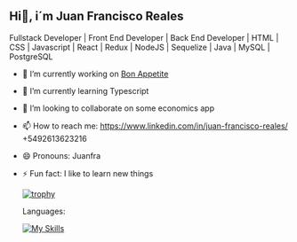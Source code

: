 Hi👋, i´m Juan Francisco Reales
---
Fullstack Developer | Front End Developer | Back End Developer | HTML | CSS | Javascript | React | Redux | NodeJS | Sequelize | Java | MySQL | PostgreSQL


- 🔭 I’m currently working on [Bon Appetite](https://bonappetite.vercel.app/)
- 🌱 I’m currently learning Typescript
- 👯 I’m looking to collaborate on some economics app
- 📫 How to reach me: https://www.linkedin.com/in/juan-francisco-reales/  +5492613623216
- 😄 Pronouns: Juanfra
- ⚡ Fun fact: I like to learn new things

  [![trophy](https://github-profile-trophy.vercel.app/?username=JFReales&theme=onedark)](https://github.com/ryo-ma/github-profile-trophy)

  Languages:

  [![My Skills](https://skillicons.dev/icons?i=js,html,css,java,mysql,nodejs,postgres,postman,react,vite,vscode)](https://skillicons.dev)
